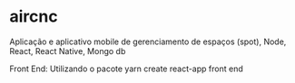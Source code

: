 # aircnc
Aplicação e aplicativo mobile de gerenciamento de espaços (spot), Node, React, React Native, Mongo db

Front End: Utilizando o pacote yarn create react-app front end